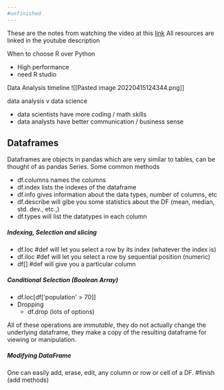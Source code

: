 ```yaml
---
#unfinished
---
```

These are the notes from watching the video at this [link](https://www.youtube.com/watch?v=r-uOLxNrNk8)
All resources are linked in the youtube description

When to choose R over Python
- High performance
- need R studio

Data Analysis timeline
![[Pasted image 20220415124344.png]]

data analysis v data science
 - data scientists have more coding / math skills
 - data analysts have better communication / business sense


## Dataframes
Dataframes are objects in pandas which are very similar to tables, can be thought of as pandas Series. 
Some common methods 
- df.columns names the columns
- df.index lists the indexes of the dataframe
- df.info gives information about the data types, number of columns, etc
- df.describe will gibe you some statistics about the DF (mean, median, std. dev., etc.,)
- df.types will list the datatypes in each column
##### Indexing, Selection and slicing
- df.loc #def will let you select a row by its index (whatever the index is)
- df.iloc  #def will let you select a row by sequential position (numeric)
- df[] #def will give you a particular column 

##### Conditional Selection (Boolean Array)
- df.loc[df['population' > 70]] 
- Dropping
	- df.drop (lots of options)


All of these operations are _immutable_, they do not actually change the underlying dataframe, they make a copy of the resulting dataframe for viewing or manipulation. 
##### Modifying DataFrame
One can easily add, erase, edit, any column or row or cell of a DF. #finish (add methods)